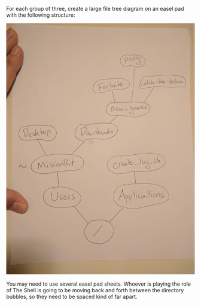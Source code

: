 For each group of three, create a large file tree diagram on an easel pad with the following structure:

![file tree diagram](/the-shell-game/file-tree-diagram.jpg)

You may need to use several easel pad sheets. Whoever is playing the role of The Shell is going to be moving back and forth between the directory bubbles, so they need to be spaced kind of far apart.

